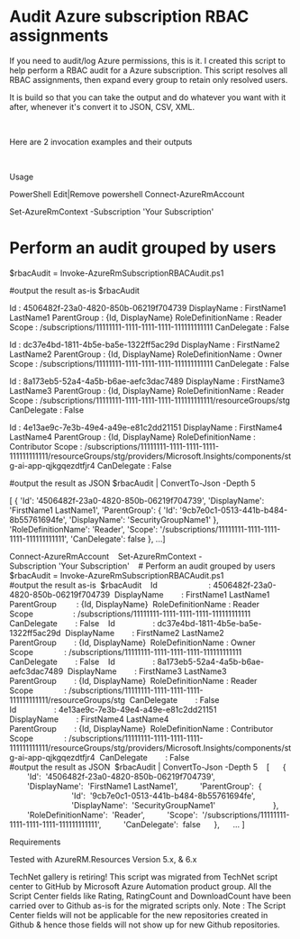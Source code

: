 ﻿Audit Azure subscription RBAC assignments
=========================================

            

If you need to audit/log Azure permissions, this is it. I created this script to help perform a RBAC audit for a Azure subscription. This script resolves all RBAC assignments, then expand every group to retain only resolved users. 


It is build so that you can take the output and do whatever you want with it after, whenever it's convert it to JSON, CSV, XML.


 


Here are 2 invocation examples and their outputs


 

Usage
 


PowerShell
Edit|Remove
powershell
Connect-AzureRmAccount

Set-AzureRmContext -Subscription 'Your Subscription'

# Perform an audit grouped by users
$rbacAudit = Invoke-AzureRmSubscriptionRBACAudit.ps1 

#output the result as-is
$rbacAudit

Id                       : 4506482f-23a0-4820-850b-06219f704739
DisplayName        : FirstName1 LastName1
ParentGroup         : {Id, DisplayName}
RoleDefinitionName : Reader
Scope                  : /subscriptions/11111111-1111-1111-1111-111111111111
CanDelegate        : False

Id                 : dc37e4bd-1811-4b5e-ba5e-1322ff5ac29d
DisplayName        : FirstName2 LastName2
ParentGroup        : {Id, DisplayName}
RoleDefinitionName : Owner
Scope              : /subscriptions/11111111-1111-1111-1111-111111111111
CanDelegate        : False

Id                 : 8a173eb5-52a4-4a5b-b6ae-aefc3dac7489
DisplayName        : FirstName3 LastName3
ParentGroup        : {Id, DisplayName}
RoleDefinitionName : Reader
Scope              : /subscriptions/11111111-1111-1111-1111-111111111111/resourceGroups/stg
CanDelegate        : False

Id                 : 4e13ae9c-7e3b-49e4-a49e-e81c2dd21151
DisplayName        : FirstName4 LastName4
ParentGroup        : {Id, DisplayName}
RoleDefinitionName : Contributor
Scope              : /subscriptions/11111111-1111-1111-1111-111111111111/resourceGroups/stg/providers/Microsoft.Insights/components/stg-ai-app-qjkgqezdtfjr4
CanDelegate        : False

#output the result as JSON
$rbacAudit | ConvertTo-Json -Depth 5

[
    {
        'Id':  '4506482f-23a0-4820-850b-06219f704739',
        'DisplayName':  'FirstName1 LastName1',
        'ParentGroup':  {
                            'Id':  '9cb7e0c1-0513-441b-b484-8b55761694fe',
                            'DisplayName':  'SecurityGroupName1'
                        },
        'RoleDefinitionName':  'Reader',
        'Scope':  '/subscriptions/11111111-1111-1111-1111-111111111111',
        'CanDelegate':  false
    },
    ...]

Connect-AzureRmAccount 
 
Set-AzureRmContext -Subscription 'Your Subscription' 
 
# Perform an audit grouped by users 
$rbacAudit = Invoke-AzureRmSubscriptionRBACAudit.ps1  
 
#output the result as-is 
$rbacAudit 
 
Id                       : 4506482f-23a0-4820-850b-06219f704739 
DisplayName        : FirstName1 LastName1 
ParentGroup         : {Id, DisplayName} 
RoleDefinitionName : Reader 
Scope                  : /subscriptions/11111111-1111-1111-1111-111111111111 
CanDelegate        : False 
 
Id                 : dc37e4bd-1811-4b5e-ba5e-1322ff5ac29d 
DisplayName        : FirstName2 LastName2 
ParentGroup        : {Id, DisplayName} 
RoleDefinitionName : Owner 
Scope              : /subscriptions/11111111-1111-1111-1111-111111111111 
CanDelegate        : False 
 
Id                 : 8a173eb5-52a4-4a5b-b6ae-aefc3dac7489 
DisplayName        : FirstName3 LastName3 
ParentGroup        : {Id, DisplayName} 
RoleDefinitionName : Reader 
Scope              : /subscriptions/11111111-1111-1111-1111-111111111111/resourceGroups/stg 
CanDelegate        : False 
 
Id                 : 4e13ae9c-7e3b-49e4-a49e-e81c2dd21151 
DisplayName        : FirstName4 LastName4 
ParentGroup        : {Id, DisplayName} 
RoleDefinitionName : Contributor 
Scope              : /subscriptions/11111111-1111-1111-1111-111111111111/resourceGroups/stg/providers/Microsoft.Insights/components/stg-ai-app-qjkgqezdtfjr4 
CanDelegate        : False 
 
#output the result as JSON 
$rbacAudit | ConvertTo-Json -Depth 5 
 
[ 
    { 
        'Id':  '4506482f-23a0-4820-850b-06219f704739', 
        'DisplayName':  'FirstName1 LastName1', 
        'ParentGroup':  { 
                            'Id':  '9cb7e0c1-0513-441b-b484-8b55761694fe', 
                            'DisplayName':  'SecurityGroupName1' 
                        }, 
        'RoleDefinitionName':  'Reader', 
        'Scope':  '/subscriptions/11111111-1111-1111-1111-111111111111', 
        'CanDelegate':  false 
    }, 
    ... ]



Requirements

Tested with AzureRM.Resources Version 5.x, & 6.x


        
    
TechNet gallery is retiring! This script was migrated from TechNet script center to GitHub by Microsoft Azure Automation product group. All the Script Center fields like Rating, RatingCount and DownloadCount have been carried over to Github as-is for the migrated scripts only. Note : The Script Center fields will not be applicable for the new repositories created in Github & hence those fields will not show up for new Github repositories.
